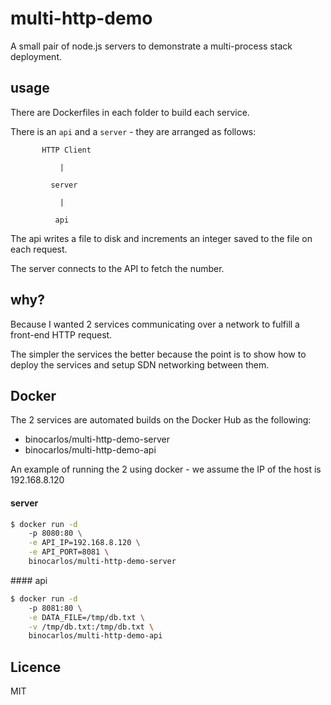 # multi-http-demo

A small pair of node.js servers to demonstrate a multi-process stack deployment.

## usage

There are Dockerfiles in each folder to build each service.

There is an `api` and a `server` - they are arranged as follows:

```
       HTTP Client

           |

         server

           |

          api
```

The api writes a file to disk and increments an integer saved to the file on each request.

The server connects to the API to fetch the number.

## why?

Because I wanted 2 services communicating over a network to fulfill a front-end HTTP request.

The simpler the services the better because the point is to show how to deploy the services and setup SDN networking between them.

## Docker

The 2 services are automated builds on the Docker Hub as the following:

 * binocarlos/multi-http-demo-server
 * binocarlos/multi-http-demo-api

An example of running the 2 using docker - we assume the IP of the host is 192.168.8.120

#### server

```bash
$ docker run -d 
    -p 8080:80 \
    -e API_IP=192.168.8.120 \
    -e API_PORT=8081 \
    binocarlos/multi-http-demo-server
```

#### api

```bash
$ docker run -d 
    -p 8081:80 \
    -e DATA_FILE=/tmp/db.txt \
    -v /tmp/db.txt:/tmp/db.txt \
    binocarlos/multi-http-demo-api
```

## Licence

MIT

